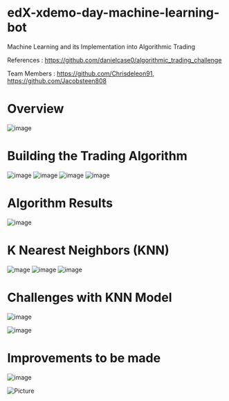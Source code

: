 # edX-xdemo-day-machine-learning-bot

Machine Learning and its Implementation into Algorithmic Trading
 
References : https://github.com/danielcase0/algorithmic_trading_challenge

Team Members : https://github.com/Chrisdeleon91, https://github.com/Jacobsteen808

# Overview
![image](https://github.com/Chrisdeleon91/edX-xdemo-day-machine-learning-bot/assets/22796940/49dafa2c-61f9-4f00-ac5d-59775fec0580)

# Building the Trading Algorithm

![image](https://github.com/Chrisdeleon91/edX-xdemo-day-machine-learning-bot/assets/22796940/aa86d3d7-77cf-40b8-9361-6cd1694ed67e)
![image](https://github.com/Chrisdeleon91/edX-xdemo-day-machine-learning-bot/assets/22796940/1fe4ac6f-5933-4ede-a171-4ee7a254b66d)
![image](https://github.com/Chrisdeleon91/edX-xdemo-day-machine-learning-bot/assets/22796940/908f94ca-e651-4ccb-a777-272285335aeb)
![image](https://github.com/Chrisdeleon91/edX-xdemo-day-machine-learning-bot/assets/22796940/192178d0-0b24-4dc2-9692-41bce992a37e)

# Algorithm Results

![image](https://github.com/Chrisdeleon91/edX-xdemo-day-machine-learning-bot/assets/22796940/b711db73-553d-4e95-befc-c0749d1ebcad)



# K Nearest Neighbors (KNN)

![mage](https://github.com/Chrisdeleon91/edX-xdemo-day-machine-learning-bot/assets/22796940/40716920-541d-41ba-9dba-97ea8c81ba7e)
![image](https://github.com/Chrisdeleon91/edX-xdemo-day-machine-learning-bot/assets/22796940/5cb03479-ced3-4812-9187-8a0c20bbc6f5)
![image](https://github.com/Chrisdeleon91/edX-xdemo-day-machine-learning-bot/assets/22796940/c3ad414c-9685-4c89-a462-8abf91334b57)

# Challenges with KNN Model

![image](https://github.com/Chrisdeleon91/edX-xdemo-day-machine-learning-bot/assets/22796940/cf660663-0a75-4567-b706-a374274a4296)

![image](https://github.com/Chrisdeleon91/edX-xdemo-day-machine-learning-bot/assets/22796940/3c9b9718-73ed-4c02-b537-b8f6500d39e0)


# Improvements to be made
![image](https://github.com/Chrisdeleon91/edX-xdemo-day-machine-learning-bot/assets/22796940/aebd2a55-6cdf-4fcf-bb73-5648a71ef02a)

![Picture](https://www.columbia.edu/content/themes/custom/columbia/assets/img/cu-header.svg)


